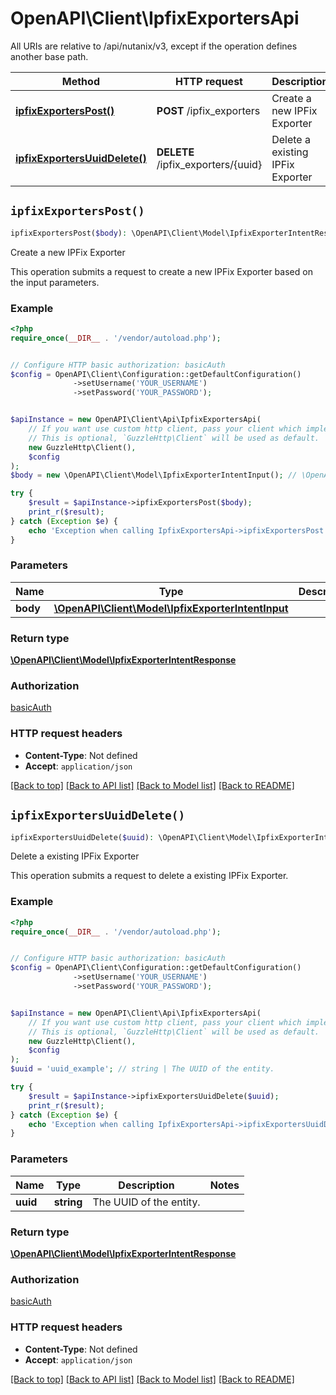 # OpenAPI\Client\IpfixExportersApi

All URIs are relative to /api/nutanix/v3, except if the operation defines another base path.

| Method | HTTP request | Description |
| ------------- | ------------- | ------------- |
| [**ipfixExportersPost()**](IpfixExportersApi.md#ipfixExportersPost) | **POST** /ipfix_exporters | Create a new IPFix Exporter |
| [**ipfixExportersUuidDelete()**](IpfixExportersApi.md#ipfixExportersUuidDelete) | **DELETE** /ipfix_exporters/{uuid} | Delete a existing IPFix Exporter |


## `ipfixExportersPost()`

```php
ipfixExportersPost($body): \OpenAPI\Client\Model\IpfixExporterIntentResponse
```

Create a new IPFix Exporter

This operation submits a request to create a new IPFix Exporter based on the input parameters.

### Example

```php
<?php
require_once(__DIR__ . '/vendor/autoload.php');


// Configure HTTP basic authorization: basicAuth
$config = OpenAPI\Client\Configuration::getDefaultConfiguration()
              ->setUsername('YOUR_USERNAME')
              ->setPassword('YOUR_PASSWORD');


$apiInstance = new OpenAPI\Client\Api\IpfixExportersApi(
    // If you want use custom http client, pass your client which implements `GuzzleHttp\ClientInterface`.
    // This is optional, `GuzzleHttp\Client` will be used as default.
    new GuzzleHttp\Client(),
    $config
);
$body = new \OpenAPI\Client\Model\IpfixExporterIntentInput(); // \OpenAPI\Client\Model\IpfixExporterIntentInput

try {
    $result = $apiInstance->ipfixExportersPost($body);
    print_r($result);
} catch (Exception $e) {
    echo 'Exception when calling IpfixExportersApi->ipfixExportersPost: ', $e->getMessage(), PHP_EOL;
}
```

### Parameters

| Name | Type | Description  | Notes |
| ------------- | ------------- | ------------- | ------------- |
| **body** | [**\OpenAPI\Client\Model\IpfixExporterIntentInput**](../Model/IpfixExporterIntentInput.md)|  | |

### Return type

[**\OpenAPI\Client\Model\IpfixExporterIntentResponse**](../Model/IpfixExporterIntentResponse.md)

### Authorization

[basicAuth](../../README.md#basicAuth)

### HTTP request headers

- **Content-Type**: Not defined
- **Accept**: `application/json`

[[Back to top]](#) [[Back to API list]](../../README.md#endpoints)
[[Back to Model list]](../../README.md#models)
[[Back to README]](../../README.md)

## `ipfixExportersUuidDelete()`

```php
ipfixExportersUuidDelete($uuid): \OpenAPI\Client\Model\IpfixExporterIntentResponse
```

Delete a existing IPFix Exporter

This operation submits a request to delete a existing IPFix Exporter.

### Example

```php
<?php
require_once(__DIR__ . '/vendor/autoload.php');


// Configure HTTP basic authorization: basicAuth
$config = OpenAPI\Client\Configuration::getDefaultConfiguration()
              ->setUsername('YOUR_USERNAME')
              ->setPassword('YOUR_PASSWORD');


$apiInstance = new OpenAPI\Client\Api\IpfixExportersApi(
    // If you want use custom http client, pass your client which implements `GuzzleHttp\ClientInterface`.
    // This is optional, `GuzzleHttp\Client` will be used as default.
    new GuzzleHttp\Client(),
    $config
);
$uuid = 'uuid_example'; // string | The UUID of the entity.

try {
    $result = $apiInstance->ipfixExportersUuidDelete($uuid);
    print_r($result);
} catch (Exception $e) {
    echo 'Exception when calling IpfixExportersApi->ipfixExportersUuidDelete: ', $e->getMessage(), PHP_EOL;
}
```

### Parameters

| Name | Type | Description  | Notes |
| ------------- | ------------- | ------------- | ------------- |
| **uuid** | **string**| The UUID of the entity. | |

### Return type

[**\OpenAPI\Client\Model\IpfixExporterIntentResponse**](../Model/IpfixExporterIntentResponse.md)

### Authorization

[basicAuth](../../README.md#basicAuth)

### HTTP request headers

- **Content-Type**: Not defined
- **Accept**: `application/json`

[[Back to top]](#) [[Back to API list]](../../README.md#endpoints)
[[Back to Model list]](../../README.md#models)
[[Back to README]](../../README.md)
